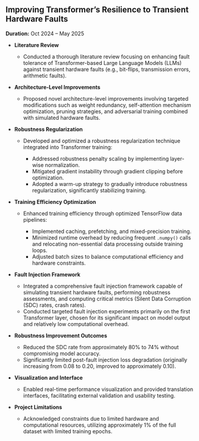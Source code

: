 ## Improving Transformer’s Resilience to Transient Hardware Faults

**Duration:** Oct 2024 – May 2025

* **Literature Review**

  * Conducted a thorough literature review focusing on enhancing fault tolerance of Transformer-based Large Language Models (LLMs) against transient hardware faults (e.g., bit-flips, transmission errors, arithmetic faults).

* **Architecture-Level Improvements**

  * Proposed novel architecture-level improvements involving targeted modifications such as weight redundancy, self-attention mechanism optimization, pruning strategies, and adversarial training combined with simulated hardware faults.

* **Robustness Regularization**

  * Developed and optimized a robustness regularization technique integrated into Transformer training:

    * Addressed robustness penalty scaling by implementing layer-wise normalization.
    * Mitigated gradient instability through gradient clipping before optimization.
    * Adopted a warm-up strategy to gradually introduce robustness regularization, significantly stabilizing training.

* **Training Efficiency Optimization**

  * Enhanced training efficiency through optimized TensorFlow data pipelines:

    * Implemented caching, prefetching, and mixed-precision training.
    * Minimized runtime overhead by reducing frequent `.numpy()` calls and relocating non-essential data processing outside training loops.
    * Adjusted batch sizes to balance computational efficiency and hardware constraints.

* **Fault Injection Framework**

  * Integrated a comprehensive fault injection framework capable of simulating transient hardware faults, performing robustness assessments, and computing critical metrics (Silent Data Corruption (SDC) rates, crash rates).
  * Conducted targeted fault injection experiments primarily on the first Transformer layer, chosen for its significant impact on model output and relatively low computational overhead.

* **Robustness Improvement Outcomes**

  * Reduced the SDC rate from approximately 80% to 74% without compromising model accuracy.
  * Significantly limited post-fault injection loss degradation (originally increasing from 0.08 to 0.20, improved to approximately 0.10).

* **Visualization and Interface**

  * Enabled real-time performance visualization and provided translation interfaces, facilitating external validation and usability testing.

* **Project Limitations**

  * Acknowledged constraints due to limited hardware and computational resources, utilizing approximately 1% of the full dataset with limited training epochs.
